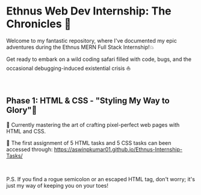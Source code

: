 # Ethnus Web Dev Internship: The Chronicles 🚀

Welcome to my fantastic repository, where I've documented my epic adventures during the Ethnus MERN Full Stack Internship!💥


Get ready to embark on a wild coding safari filled with code, bugs, and the occasional debugging-induced existential crisis ⛵

<br/>

## Phase 1: HTML & CSS - "Styling My Way to Glory"🌟

🎯 Currently mastering the art of crafting pixel-perfect web pages with HTML and CSS. 

🎯 The first assignment of 5 HTML tasks and 5 CSS tasks can been accessed through: https://aswinpkumar01.github.io/Ethnus-Internship-Tasks/

<br/>

P.S. If you find a rogue semicolon or an escaped HTML tag, don't worry; it's just my way of keeping you on your toes!
